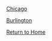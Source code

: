 [Chicago](https://github.com/Ian8VT/Ian8VT.github.io/blob/master/QGIS/Lab%201/lab_page.md)

[Burlington](https://github.com/Ian8VT/Ian8VT.github.io/blob/master/QGIS/Lab%202/lab.md)

[Return to Home](https://github.com/Ian8VT/Ian8VT.github.io/blob/master/index.md)
